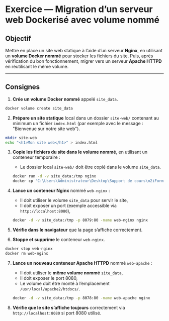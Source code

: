 # Exercice — Migration d’un serveur web Dockerisé avec volume nommé

## Objectif

Mettre en place un site web statique à l’aide d’un serveur **Nginx**, en utilisant un **volume Docker nommé** pour stocker les fichiers du site.
Puis, après vérification du bon fonctionnement, migrer vers un serveur **Apache HTTPD** en réutilisant le même volume.

---

## Consignes

1. **Crée un volume Docker nommé** appelé `site_data`.

```bash
docker volume create site_data
```

2. **Prépare un site statique** local dans un dossier `site-web/` contenant au minimum un fichier `index.html` (par exemple avec le message : "Bienvenue sur notre site web").

```bash
mkdir site-web
echo "<h1>Mon site web</h1>" > index.html
```

3. **Copie les fichiers du site dans le volume nommé**, en utilisant un conteneur temporaire :

   * Le dossier local `site-web/` doit être copié dans le volume `site_data`.

   ```bash
   docker run -d -v site_data:/tmp nginx
   docker cp 'C:\Users\Administrateur\Desktop\Support de cours\m2iFormationJava\docker\site-web' bb05:/tmp
   ```

4. **Lance un conteneur Nginx** nommé `web-nginx` :

   * Il doit utiliser le volume `site_data` pour servir le site,
   * Il doit exposer un port (exemple accessible via `http://localhost:8080`),

   ```bash
   docker -d -v site_data:/tmp -p 8079:80 -name web-nginx nginx
   ```

5. **Vérifie dans le navigateur** que la page s’affiche correctement.

6. **Stoppe et supprime** le conteneur `web-nginx`.

```bash
docker stop web-nginx
docker rm web-nginx
```

7. **Lance un nouveau conteneur Apache HTTPD** nommé `web-apache` :

   * Il doit utiliser le **même volume nommé** `site_data`,
   * Il doit exposer le port 8080,
   * Le volume doit être monté à l’emplacement `/usr/local/apache2/htdocs/`.

    ```bash
   docker -d -v site_data:/tmp -p 8078:80 -name web-apache nginx
   ```

8. **Vérifie que le site s’affiche toujours** correctement via `http://localhost:8080` si port 8080 utilisé.

 